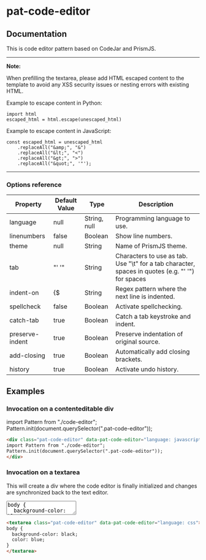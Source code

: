 # pat-code-editor

## Documentation

This is code editor pattern based on CodeJar and PrismJS.


---

**Note:**

When prefilling the textarea, please add HTML escaped content to the template to avoid any XSS security issues or nesting errors with existing HTML.

Example to escape content in Python:

    import html
    escaped_html = html.escape(unescaped_html)


Example to escape content in JavaScript:

    const escaped_html = unescaped_html
        .replaceAll("&amp;", "&")
        .replaceAll("&lt;", "<")
        .replaceAll("&gt;", ">")
        .replaceAll("&quot;", '"');

---

### Options reference

| Property       | Default Value | Type              | Description                   |
| -------------- | ------------- | ----------------- | ----------------------------- |
| language       | null          | String, null      | Programming language to use.  |
| linenumbers    | false         | Boolean           | Show line numbers.            |
| theme          | null          | String            | Name of PrismJS theme.        |
| tab            | "'    '"      | String            | Characters to use as tab. Use "\t" for a tab character, spaces in quotes (e.g. "'  '") for spaces |
| indent-on      | {$            | String            | Regex pattern where the next line is indented. |
| spellcheck     | false         | Boolean           | Activate spellchecking.       |
| catch-tab      | true          | Boolean           | Catch a tab keystroke and indent. |
| preserve-indent | true         | Boolean           | Preserve indentation of original source. |
| add-closing    | true          | Boolean           | Automatically add closing brackets. |
| history        | true          | Boolean           | Activate undo history.        |


## Examples

### Invocation on a contenteditable div

<div class="pat-code-editor" data-pat-code-editor="language: javascript" contenteditable>
import Pattern from "./code-editor";
Pattern.init(document.querySelector(".pat-code-editor"));
</div>

```html
<div class="pat-code-editor" data-pat-code-editor="language: javascript" contenteditable>
import Pattern from "./code-editor";
Pattern.init(document.querySelector(".pat-code-editor"));
</div>
```

### Invocation on a textarea

This will create a div where the code editor is finally initialized and changes are synchronized back to the text editor.

<textarea class="pat-code-editor" data-pat-code-editor="language: css">
body {
  background-color: black;
  color: blue;
}
</textarea>

```html
<textarea class="pat-code-editor" data-pat-code-editor="language: css">
body {
  background-color: black;
  color: blue;
}
</textarea>
```

